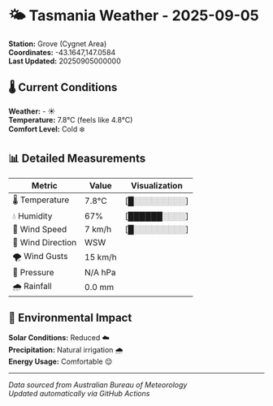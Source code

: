 # 🌤️ Tasmania Weather - 2025-09-05

**Station:** Grove (Cygnet Area)  
**Coordinates:** -43.1647,147.0584  
**Last Updated:** 20250905000000

## 🌡️ Current Conditions

**Weather:** - ☀️  
**Temperature:** 7.8°C (feels like 4.8°C)  
**Comfort Level:** Cold ❄️

## 📊 Detailed Measurements

| Metric | Value | Visualization |
|--------|-------|---------------|
| 🌡️ Temperature | 7.8°C | [█░░░░░░░░░] |
| 💧 Humidity | 67% | [██████░░░░] |
| 💨 Wind Speed | 7 km/h | [█░░░░░░░░░] |
| 🧭 Wind Direction | WSW | |
| 🌪️ Wind Gusts | 15 km/h | |
| 🔽 Pressure | N/A hPa | |
| 🌧️ Rainfall | 0.0 mm | |

## 🌱 Environmental Impact

**Solar Conditions:** Reduced ☁️  
**Precipitation:** Natural irrigation 🌧️  
**Energy Usage:** Comfortable 😌

---
*Data sourced from Australian Bureau of Meteorology*  
*Updated automatically via GitHub Actions*
